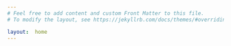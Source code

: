 ```yaml
---
# Feel free to add content and custom Front Matter to this file.
# To modify the layout, see https://jekyllrb.com/docs/themes/#overriding-theme-defaults

layout:  home
---
```


